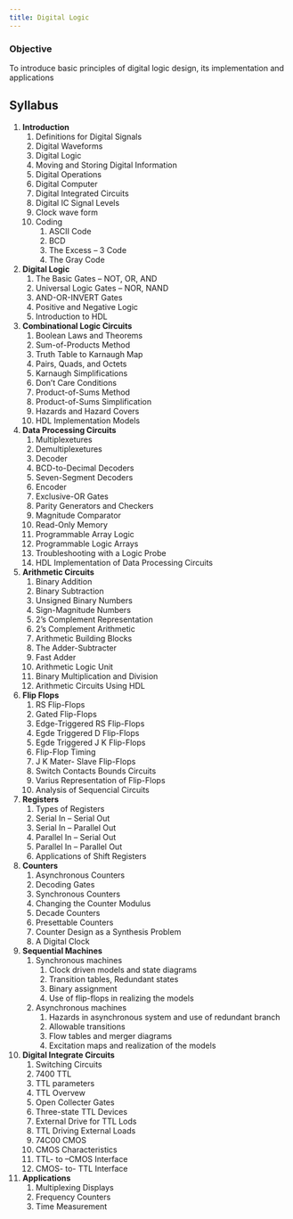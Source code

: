 ```yaml
---
title: Digital Logic
---
```


### Objective
To introduce basic principles of digital logic design, its implementation and applications

## Syllabus
1. **Introduction**
	1. Definitions for Digital Signals
	2. Digital Waveforms
	3. Digital Logic
	4. Moving and Storing Digital Information
	5. Digital Operations
	6. Digital Computer
	7. Digital Integrated Circuits
	8. Digital IC Signal Levels
	9. Clock wave form
	10. Coding
		1. ASCII Code
		2. BCD
		3. The Excess – 3 Code
		4. The Gray Code
2. **Digital Logic**
	1. The Basic Gates – NOT, OR, AND
	2. Universal Logic Gates – NOR, NAND
	3. AND-OR-INVERT Gates
	4. Positive and Negative Logic
	5. Introduction to HDL
3. **Combinational Logic Circuits**
	1. Boolean Laws and Theorems
	2. Sum-of-Products Method
	3. Truth Table to Karnaugh Map
	4. Pairs, Quads, and Octets
	5. Karnaugh Simplifications
	6. Don’t Care Conditions
	7. Product-of-Sums Method
	8. Product-of-Sums Simplification
	9. Hazards and Hazard Covers
	10. HDL Implementation Models
4. **Data Processing Circuits**
	1. Multiplexetures
	2. Demultiplexetures
	3. Decoder
	4. BCD-to-Decimal Decoders
	5. Seven-Segment Decoders
	6. Encoder
	7. Exclusive-OR Gates
	8. Parity Generators and Checkers
	9. Magnitude Comparator
	10. Read-Only Memory
	11. Programmable Array Logic
	12. Programmable Logic Arrays
	13. Troubleshooting with a Logic Probe
	14. HDL Implementation of Data Processing Circuits
5. **Arithmetic Circuits**
	1. Binary Addition
	2. Binary Subtraction
	3. Unsigned Binary Numbers
	4. Sign-Magnitude Numbers
	5. 2’s Complement Representation
	6. 2’s Complement Arithmetic
	7. Arithmetic Building Blocks
	8. The Adder-Subtracter
	9. Fast Adder
	10. Arithmetic Logic Unit
	11. Binary Multiplication and Division
	12. Arithmetic Circuits Using HDL
6. **Flip Flops**
	1. RS Flip-Flops
	2. Gated Flip-Flops
	3. Edge-Triggered RS Flip-Flops
	4. Egde Triggered D Flip-Flops
	5. Egde Triggered J K Flip-Flops
	6. Flip-Flop Timing
	7. J K Mater- Slave Flip-Flops
	8. Switch Contacts Bounds Circuits
	9. Varius Representation of Flip-Flops
	10. Analysis of Sequencial Circuits
7. **Registers**
	1. Types of Registers
	2. Serial In – Serial Out
	3. Serial In – Parallel Out
	4. Parallel In – Serial Out
	5. Parallel In – Parallel Out
	6. Applications of Shift Registers
8. **Counters**
	1. Asynchronous Counters
	2. Decoding Gates
	3. Synchronous Counters
	4. Changing the Counter Modulus
	5. Decade Counters
	6. Presettable Counters
	7. Counter Design as a Synthesis Problem
	8. A Digital Clock
9. **Sequential Machines**
	1. Synchronous machines
		1. Clock driven models and state diagrams
		2. Transition tables, Redundant states
		3. Binary assignment
		4. Use of flip-flops in realizing the models
	2. Asynchronous machines
		1. Hazards in asynchronous system and use of redundant branch
		2. Allowable transitions
		3. Flow tables and merger diagrams
		4. Excitation maps and realization of the models
10. **Digital Integrate Circuits**
	1. Switching Circuits
	2. 7400 TTL
	3. TTL parameters
	4. TTL Overvew
	5. Open Collecter Gates
	6. Three-state TTL Devices
	7. External Drive for TTL Lods
	8. TTL Driving External Loads
	9. 74C00 CMOS
	10. CMOS Characteristics
	11. TTL- to –CMOS Interface
	12. CMOS- to- TTL Interface
11. **Applications**
	1. Multiplexing Displays
	2. Frequency Counters
	3. Time Measurement
